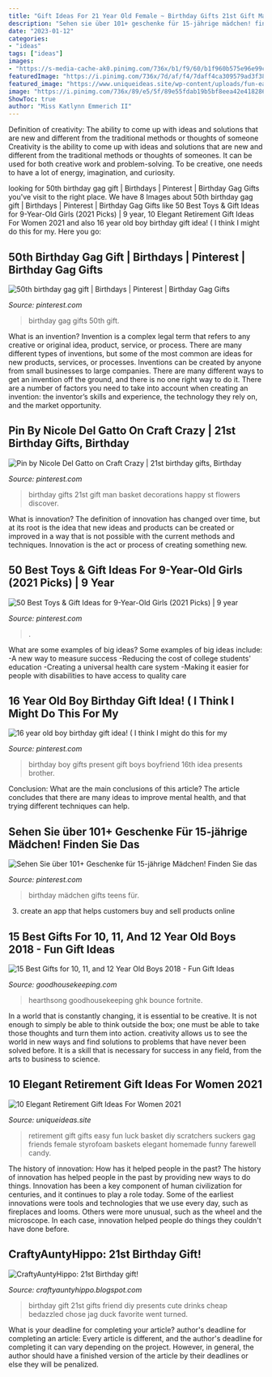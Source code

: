 ```yaml
---
title: "Gift Ideas For 21 Year Old Female ~ Birthday Gifts 21st Gift Man Basket Decorations Happy St Flowers Discover"
description: "Sehen sie über 101+ geschenke für 15-jährige mädchen! finden sie das"
date: "2023-01-12"
categories:
- "ideas"
tags: ["ideas"]
images:
- "https://s-media-cache-ak0.pinimg.com/736x/b1/f9/60/b1f960b575e96e99c8b587e4089e7144.jpg"
featuredImage: "https://i.pinimg.com/736x/7d/af/f4/7daff4ca309579ad3f38cad3e1ca234d.jpg"
featured_image: "https://www.uniqueideas.site/wp-content/uploads/fun-easy-15-retirement-gift-10-scratchers-from-7-11-styrofoam.jpg"
image: "https://i.pinimg.com/736x/89/e5/5f/89e55fdab19b5bf8eea42e418286d167.jpg"
ShowToc: true
author: "Miss Katlynn Emmerich II"
---
```



Definition of creativity: The ability to come up with ideas and solutions that are new and different from the traditional methods or thoughts of someone
Creativity is the ability to come up with ideas and solutions that are new and different from the traditional methods or thoughts of someones. It can be used for both creative work and problem-solving. To be creative, one needs to have a lot of energy, imagination, and curiosity.

	

		
looking for 50th birthday gag gift | Birthdays | Pinterest | Birthday Gag Gifts you've visit to the right place. We have 8 Images about 50th birthday gag gift | Birthdays | Pinterest | Birthday Gag Gifts like 50 Best Toys &amp; Gift Ideas for 9-Year-Old Girls (2021 Picks) | 9 year, 10 Elegant Retirement Gift Ideas For Women 2021 and also 16 year old boy birthday gift idea! ( I think I might do this for my. Here you go:
		
    
## 50th Birthday Gag Gift | Birthdays | Pinterest | Birthday Gag Gifts

<img loading=lazy src="https://s-media-cache-ak0.pinimg.com/736x/b1/f9/60/b1f960b575e96e99c8b587e4089e7144.jpg" onerror="this.onerror=null;this.src='https://tse3.mm.bing.net/th?id=OIP.PK_9dplUl2_sbzn1gcwqLAC7FM&amp;pid=15.1';" alt="50th birthday gag gift | Birthdays | Pinterest | Birthday Gag Gifts">

_Source: pinterest.com_

>birthday gag gifts 50th gift. 

	

What is an invention?
Invention is a complex legal term that refers to any creative or original idea, product, service, or process. There are many different types of inventions, but some of the most common are ideas for new products, services, or processes. Inventions can be created by anyone from small businesses to large companies. There are many different ways to get an invention off the ground, and there is no one right way to do it. There are a number of factors you need to take into account when creating an invention: the inventor’s skills and experience, the technology they rely on, and the market opportunity.

    
## Pin By Nicole Del Gatto On Craft Crazy | 21st Birthday Gifts, Birthday

<img loading=lazy src="https://i.pinimg.com/736x/ab/dc/41/abdc41e023e5713b2bbe1298f4d12ff5--st-birthday-gifts-happy-birthday.jpg" onerror="this.onerror=null;this.src='https://tse3.mm.bing.net/th?id=OIP.zI4Ud9O_AhhtJEqLN_XVIgHaHa&amp;pid=15.1';" alt="Pin by Nicole Del Gatto on Craft Crazy | 21st birthday gifts, Birthday">

_Source: pinterest.com_

>birthday gifts 21st gift man basket decorations happy st flowers discover. 

	

What is innovation?
The definition of innovation has changed over time, but at its root is the idea that new ideas and products can be created or improved in a way that is not possible with the current methods and techniques. Innovation is the act or process of creating something new.

    
## 50 Best Toys &amp; Gift Ideas For 9-Year-Old Girls (2021 Picks) | 9 Year

<img loading=lazy src="https://i.pinimg.com/736x/89/e5/5f/89e55fdab19b5bf8eea42e418286d167.jpg" onerror="this.onerror=null;this.src='https://tse2.mm.bing.net/th?id=OIP.bmuIOagjMDI-bV2Z4V7sxAHaLG&amp;pid=15.1';" alt="50 Best Toys &amp; Gift Ideas for 9-Year-Old Girls (2021 Picks) | 9 year">

_Source: pinterest.com_

>. 

	

What are some examples of big ideas?
Some examples of big ideas include: 
-A new way to measure success 
-Reducing the cost of college students' education 
-Creating a universal health care system
-Making it easier for people with disabilities to have access to quality care

    
## 16 Year Old Boy Birthday Gift Idea! ( I Think I Might Do This For My

<img loading=lazy src="https://i.pinimg.com/736x/d5/d0/d4/d5d0d49ea642d08a86f3d3fac20db43a--boy-birthday-gifts-th-birthday.jpg" onerror="this.onerror=null;this.src='https://tse1.mm.bing.net/th?id=OIP.fUmVAJ28qIVZNfGVlog4QgHaHa&amp;pid=15.1';" alt="16 year old boy birthday gift idea! ( I think I might do this for my">

_Source: pinterest.com_

>birthday boy gifts present gift boys boyfriend 16th idea presents brother. 

	

Conclusion: What are the main conclusions of this article?
The article concludes that there are many ideas to improve mental health, and that trying different techniques can help.

    
## Sehen Sie über 101+ Geschenke Für 15-jährige Mädchen! Finden Sie Das

<img loading=lazy src="https://i.pinimg.com/736x/7d/af/f4/7daff4ca309579ad3f38cad3e1ca234d.jpg" onerror="this.onerror=null;this.src='https://tse2.mm.bing.net/th?id=OIP.y6yk_OYVNiHz1HCgVxQPKQHaOG&amp;pid=15.1';" alt="Sehen Sie über 101+ Geschenke für 15-jährige Mädchen! Finden Sie das">

_Source: pinterest.com_

>birthday mädchen gifts teens für. 

	

3. create an app that helps customers buy and sell products online 

    
## 15 Best Gifts For 10, 11, And 12 Year Old Boys 2018 - Fun Gift Ideas

<img loading=lazy src="https://hips.hearstapps.com/ghk.h-cdn.co/assets/17/39/bbopbuddy.jpg?crop=1xw:0.9997706422018349xh;center,top&amp;resize=768:*" onerror="this.onerror=null;this.src='https://tse4.mm.bing.net/th?id=OIP.dFxXJ-xEpL-sXaXCHywHrQHaLH&amp;pid=15.1';" alt="15 Best Gifts for 10, 11, and 12 Year Old Boys 2018 - Fun Gift Ideas">

_Source: goodhousekeeping.com_

>hearthsong goodhousekeeping ghk bounce fortnite. 

	

In a world that is constantly changing, it is essential to be creative. It is not enough to simply be able to think outside the box; one must be able to take those thoughts and turn them into action. creativity allows us to see the world in new ways and find solutions to problems that have never been solved before. It is a skill that is necessary for success in any field, from the arts to business to science.

    
## 10 Elegant Retirement Gift Ideas For Women 2021

<img loading=lazy src="https://www.uniqueideas.site/wp-content/uploads/fun-easy-15-retirement-gift-10-scratchers-from-7-11-styrofoam.jpg" onerror="this.onerror=null;this.src='https://tse4.mm.bing.net/th?id=OIP.NPkKJJgIty0zTsM8T5Yh6AHaJ4&amp;pid=15.1';" alt="10 Elegant Retirement Gift Ideas For Women 2021">

_Source: uniqueideas.site_

>retirement gift gifts easy fun luck basket diy scratchers suckers gag friends female styrofoam baskets elegant homemade funny farewell candy. 

	

The history of innovation: How has it helped people in the past?
The history of innovation has helped people in the past by providing new ways to do things. Innovation has been a key component of human civilization for centuries, and it continues to play a role today. Some of the earliest innovations were tools and technologies that we use every day, such as fireplaces and looms. Others were more unusual, such as the wheel and the microscope. In each case, innovation helped people do things they couldn't have done before.

    
## CraftyAuntyHippo: 21st Birthday Gift!

<img loading=lazy src="http://4.bp.blogspot.com/-TQ2ie1q2qQE/UQalmsK6nzI/AAAAAAAAAF0/8wf_N0SPtl0/s1600/photo33.JPG" onerror="this.onerror=null;this.src='https://tse2.mm.bing.net/th?id=OIP.EZ-ezxtu-iiboyWyO7f5YAHaJ4&amp;pid=15.1';" alt="CraftyAuntyHippo: 21st Birthday gift!">

_Source: craftyauntyhippo.blogspot.com_

>birthday gift 21st gifts friend diy presents cute drinks cheap bedazzled chose jag duck favorite went turned. 

	

What is your deadline for completing your article?
author's deadline for completing an article:
Every article is different, and the author's deadline for completing it can vary depending on the project. However, in general, the author should have a finished version of the article by their deadlines or else they will be penalized.

